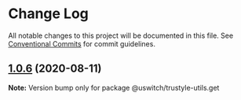 # Change Log

All notable changes to this project will be documented in this file.
See [Conventional Commits](https://conventionalcommits.org) for commit guidelines.

## [1.0.6](https://github.com/uswitch/trustyle/compare/@uswitch/trustyle-utils.get@1.0.5...@uswitch/trustyle-utils.get@1.0.6) (2020-08-11)

**Note:** Version bump only for package @uswitch/trustyle-utils.get
